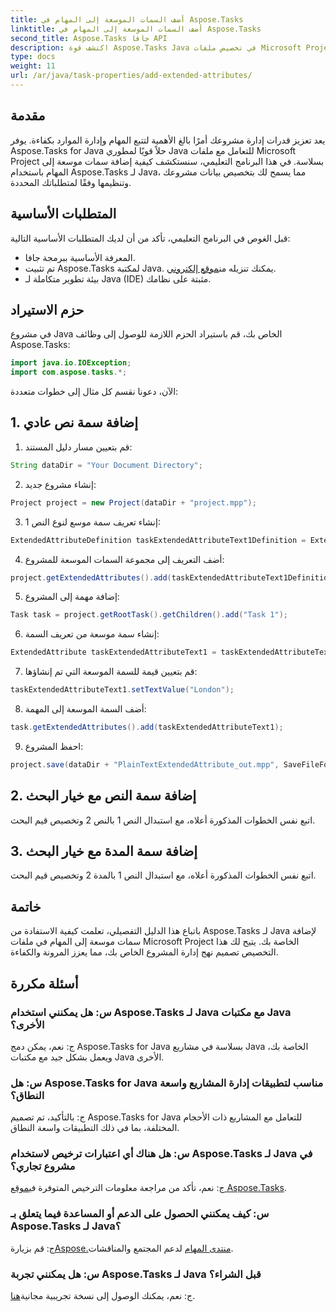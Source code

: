```yaml
---
title: أضف السمات الموسعة إلى المهام في Aspose.Tasks
linktitle: أضف السمات الموسعة إلى المهام في Aspose.Tasks
second_title: Aspose.Tasks جافا API
description: اكتشف قوة Aspose.Tasks Java في تخصيص ملفات Microsoft Project ذات السمات الموسعة. تعزيز قدرات إدارة المشروع الخاص بك دون عناء.
type: docs
weight: 11
url: /ar/java/task-properties/add-extended-attributes/
---
```

## مقدمة
يعد تعزيز قدرات إدارة مشروعك أمرًا بالغ الأهمية لتتبع المهام وإدارة الموارد بكفاءة. يوفر Aspose.Tasks for Java حلاً قويًا لمطوري Java للتعامل مع ملفات Microsoft Project بسلاسة. في هذا البرنامج التعليمي، سنستكشف كيفية إضافة سمات موسعة إلى المهام باستخدام Aspose.Tasks لـ Java، مما يسمح لك بتخصيص بيانات مشروعك وتنظيمها وفقًا لمتطلباتك المحددة.
## المتطلبات الأساسية
قبل الغوص في البرنامج التعليمي، تأكد من أن لديك المتطلبات الأساسية التالية:
- المعرفة الأساسية ببرمجة جافا.
-  تم تثبيت Aspose.Tasks لمكتبة Java. يمكنك تنزيله من[موقع إلكتروني](https://releases.aspose.com/tasks/java/).
- بيئة تطوير متكاملة لـ Java (IDE) مثبتة على نظامك.
## حزم الاستيراد
في مشروع Java الخاص بك، قم باستيراد الحزم اللازمة للوصول إلى وظائف Aspose.Tasks:
```java
import java.io.IOException;
import com.aspose.tasks.*;
```
الآن، دعونا نقسم كل مثال إلى خطوات متعددة:
## 1. إضافة سمة نص عادي
1. قم بتعيين مسار دليل المستند:
```java
String dataDir = "Your Document Directory";
```
2. إنشاء مشروع جديد:
```java
Project project = new Project(dataDir + "project.mpp");
```
3. إنشاء تعريف سمة موسع لنوع النص 1:
```java
ExtendedAttributeDefinition taskExtendedAttributeText1Definition = ExtendedAttributeDefinition.createTaskDefinition(CustomFieldType.Text, ExtendedAttributeTask.Text1, "Task City Name");
```
4. أضف التعريف إلى مجموعة السمات الموسعة للمشروع:
```java
project.getExtendedAttributes().add(taskExtendedAttributeText1Definition);
```
5. إضافة مهمة إلى المشروع:
```java
Task task = project.getRootTask().getChildren().add("Task 1");
```
6. إنشاء سمة موسعة من تعريف السمة:
```java
ExtendedAttribute taskExtendedAttributeText1 = taskExtendedAttributeText1Definition.createExtendedAttribute();
```
7. قم بتعيين قيمة للسمة الموسعة التي تم إنشاؤها:
```java
taskExtendedAttributeText1.setTextValue("London");
```
8. أضف السمة الموسعة إلى المهمة:
```java
task.getExtendedAttributes().add(taskExtendedAttributeText1);
```
9. احفظ المشروع:
```java
project.save(dataDir + "PlainTextExtendedAttribute_out.mpp", SaveFileFormat.Mpp);
```
## 2. إضافة سمة النص مع خيار البحث
اتبع نفس الخطوات المذكورة أعلاه، مع استبدال النص 1 بالنص 2 وتخصيص قيم البحث.
## 3. إضافة سمة المدة مع خيار البحث
اتبع نفس الخطوات المذكورة أعلاه، مع استبدال النص 1 بالمدة 2 وتخصيص قيم البحث.
## خاتمة
باتباع هذا الدليل التفصيلي، تعلمت كيفية الاستفادة من Aspose.Tasks لـ Java لإضافة سمات موسعة إلى المهام في ملفات Microsoft Project الخاصة بك. يتيح لك هذا التخصيص تصميم نهج إدارة المشروع الخاص بك، مما يعزز المرونة والكفاءة.
## أسئلة مكررة
### س: هل يمكنني استخدام Aspose.Tasks لـ Java مع مكتبات Java الأخرى؟
ج: نعم، يمكن دمج Aspose.Tasks for Java بسلاسة في مشاريع Java الخاصة بك، ويعمل بشكل جيد مع مكتبات Java الأخرى.
### س: هل Aspose.Tasks for Java مناسب لتطبيقات إدارة المشاريع واسعة النطاق؟
ج: بالتأكيد، تم تصميم Aspose.Tasks for Java للتعامل مع المشاريع ذات الأحجام المختلفة، بما في ذلك التطبيقات واسعة النطاق.
### س: هل هناك أي اعتبارات ترخيص لاستخدام Aspose.Tasks لـ Java في مشروع تجاري؟
 ج: نعم، تأكد من مراجعة معلومات الترخيص المتوفرة في[موقع Aspose.Tasks](https://purchase.aspose.com/buy).
### س: كيف يمكنني الحصول على الدعم أو المساعدة فيما يتعلق بـ Aspose.Tasks لـ Java؟
 ج: قم بزيارة[Aspose.منتدى المهام](https://forum.aspose.com/c/tasks/15) لدعم المجتمع والمناقشات.
### س: هل يمكنني تجربة Aspose.Tasks لـ Java قبل الشراء؟
 ج: نعم، يمكنك الوصول إلى نسخة تجريبية مجانية[هنا](https://releases.aspose.com/).
